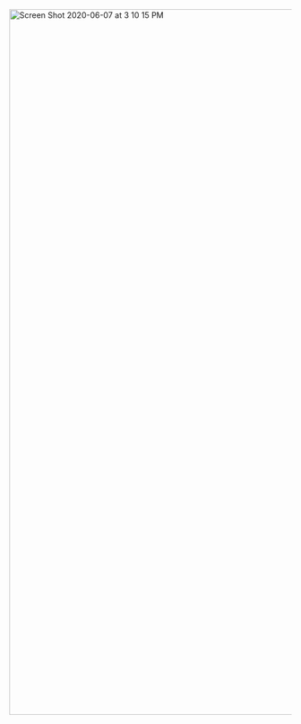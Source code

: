 
<img width="1260" alt="Screen Shot 2020-06-07 at 3 10 15 PM" src="https://user-images.githubusercontent.com/63176890/83981269-38098280-a8d1-11ea-8647-bf2deb708269.png">
